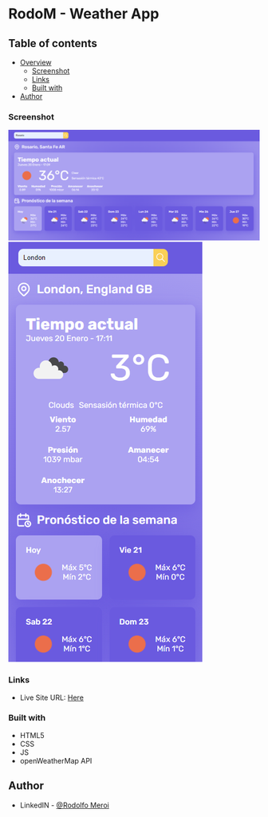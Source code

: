 # RodoM - Weather App

## Table of contents

- [Overview](#overview)
  - [Screenshot](#screenshot)
  - [Links](#links)
  - [Built with](#built-with)
- [Author](#author)

### Screenshot

![Desktop design](./design/Desktop.png)
![Mobile design](./design/Mobile.png)

### Links

- Live Site URL: [Here](https://rodom-weatherapp.netlify.app/)

### Built with

- HTML5
- CSS
- JS
- openWeatherMap API

## Author

- LinkedIN - [@Rodolfo Meroi](https://www.linkedin.com/in/rodolfo-meroi-858a13227/)